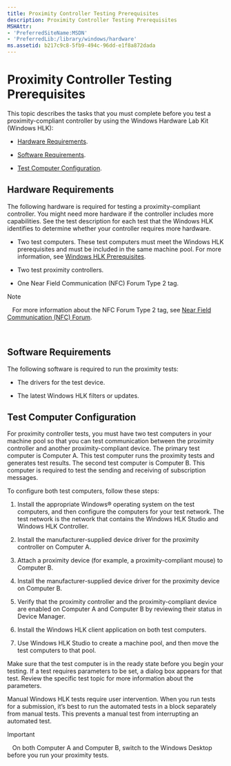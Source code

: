 ```yaml
---
title: Proximity Controller Testing Prerequisites
description: Proximity Controller Testing Prerequisites
MSHAttr:
- 'PreferredSiteName:MSDN'
- 'PreferredLib:/library/windows/hardware'
ms.assetid: b217c9c8-5fb9-494c-96dd-e1f8a872dada
---
```


# Proximity Controller Testing Prerequisites


This topic describes the tasks that you must complete before you test a proximity-compliant controller by using the Windows Hardware Lab Kit (Windows HLK):

-   [Hardware Requirements](#bkmk-hardwarerequirements).

-   [Software Requirements](#bkmk-softwarerequirements).

-   [Test Computer Configuration](#bkmk-testcomputerconfiguration).

## <span id="BKMK_HardwareRequirements"></span><span id="bkmk-hardwarerequirements"></span><span id="BKMK_HARDWAREREQUIREMENTS"></span>Hardware Requirements


The following hardware is required for testing a proximity-compliant controller. You might need more hardware if the controller includes more capabilities. See the test description for each test that the Windows HLK identifies to determine whether your controller requires more hardware.

-   Two test computers. These test computers must meet the Windows HLK prerequisites and must be included in the same machine pool. For more information, see [Windows HLK Prerequisites](..\getstarted\windows-hlk-prerequisites.md).

-   Two test proximity controllers.

-   One Near Field Communication (NFC) Forum Type 2 tag.

>[!NOTE]
>  
For more information about the NFC Forum Type 2 tag, see [Near Field Communication (NFC) Forum](http://go.microsoft.com/fwlink/?LinkID=236991).

 

## <span id="BKMK_SoftwareRequirements"></span><span id="bkmk_softwarerequirements"></span><span id="BKMK_SOFTWAREREQUIREMENTS"></span>Software Requirements


The following software is required to run the proximity tests:

-   The drivers for the test device.

-   The latest Windows HLK filters or updates.

## <span id="BKMK_TestComputerConfiguration"></span><span id="bkmk_testcomputerconfiguration"></span><span id="BKMK_TESTCOMPUTERCONFIGURATION"></span>Test Computer Configuration


For proximity controller tests, you must have two test computers in your machine pool so that you can test communication between the proximity controller and another proximity-compliant device. The primary test computer is Computer A. This test computer runs the proximity tests and generates test results. The second test computer is Computer B. This computer is required to test the sending and receiving of subscription messages.

To configure both test computers, follow these steps:

1.  Install the appropriate Windows® operating system on the test computers, and then configure the computers for your test network. The test network is the network that contains the Windows HLK Studio and Windows HLK Controller.

2.  Install the manufacturer-supplied device driver for the proximity controller on Computer A.

3.  Attach a proximity device (for example, a proximity-compliant mouse) to Computer B.

4.  Install the manufacturer-supplied device driver for the proximity device on Computer B.

5.  Verify that the proximity controller and the proximity-compliant device are enabled on Computer A and Computer B by reviewing their status in Device Manager.

6.  Install the Windows HLK client application on both test computers.

7.  Use Windows HLK Studio to create a machine pool, and then move the test computers to that pool.

Make sure that the test computer is in the ready state before you begin your testing. If a test requires parameters to be set, a dialog box appears for that test. Review the specific test topic for more information about the parameters.

Manual Windows HLK tests require user intervention. When you run tests for a submission, it’s best to run the automated tests in a block separately from manual tests. This prevents a manual test from interrupting an automated test.

>[!IMPORTANT]
>  
On both Computer A and Computer B, switch to the Windows Desktop before you run your proximity tests.

 

 

 






